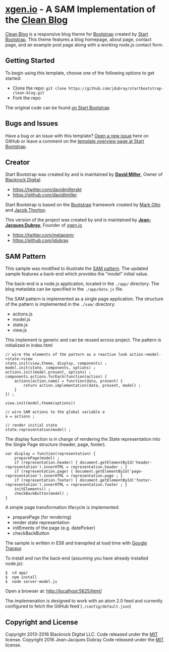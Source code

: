 # [xgen.io](http://xgen.io) - A SAM Implementation of the [Clean Blog](http://startbootstrap.com/template-overviews/clean-blog/)

[Clean Blog](http://startbootstrap.com/template-overviews/clean-blog/) is a responsive blog theme for [Bootstrap](http://getbootstrap.com/) created by [Start Bootstrap](http://startbootstrap.com/). This theme features a blog homepage, about page, contact page, and an example post page along with a working node.js contact form.

## Getting Started

To begin using this template, choose one of the following options to get started:
* Clone the repo: `git clone https://github.com/jdubray/startbootstrap-clean-blog.git`
* Fork the repo

The original code can be found [on Start Bootstrap](http://startbootstrap.com/template-overviews/clean-blog/)


## Bugs and Issues

Have a bug or an issue with this template? [Open a new issue](https://github.com/BlackrockDigital/startbootstrap-clean-blog/issues) here on GitHub or leave a comment on the [template overview page at Start Bootstrap](http://startbootstrap.com/template-overviews/clean-blog/).

## Creator

Start Bootstrap was created by and is maintained by **[David Miller](http://davidmiller.io/)**, Owner of [Blackrock Digital](http://blackrockdigital.io/).

* https://twitter.com/davidmillerskt
* https://github.com/davidtmiller

Start Bootstrap is based on the [Bootstrap](http://getbootstrap.com/) framework created by [Mark Otto](https://twitter.com/mdo) and [Jacob Thorton](https://twitter.com/fat).

This version of the project was created by and is maintained by **[Jean-Jacques Dubray](http://ebpml.org)**, Founder of [xgen.io](http://xgen.io)

* https://twitter.com/metapgmr
* https://github.com/jdubray

## SAM Pattern

This sample was modified to illustrate the [SAM pattern](http://sam.js.org). The updated sample features a back-end which provides the "model" initial value.

The back-end is a node.js application, located in the `./app/` directory. The blog metadata can be specified in the `./app/data.js` file.

The SAM pattern is implemented as a single page application. The structure of the pattern is implemented in the `./sam/` directory:
- actions.js
- model.js
- state.js
- view.js
 
This implement is generic and can be reused across project. The pattern is initialized in index.html
```
// wire the elements of the pattern as a reactive look action->model->state->view
state.init(view,theme, display, components) ;
model.init(state, components, options) ;
actions.init(model.present, options) ;
components.actions.forEach(function(action) {
    actions[action.name] = function(data, present) {
        return action.implementation(data, present, model) ;
    }
}) ;

view.init(model,theme(options))

// wire SAM actions to the global variable a 
a = actions ;

// render initial state
state.representation(model) ;
``` 

The display function is in charge of rendering the State representation into the Single Page structure (header, page, footer).
```
var display = function(representation) {
    preparePage(model) ;
    if (representation.header) { document.getElementById('header-representation').innerHTML = representation.header ; }
    if (representation.page) { document.getElementById('page-representation').innerHTML = representation.page ; }
    if (representation.footer) { document.getElementById('footer-representation').innerHTML = representation.footer ; }
    initElements() ;
    checkBackButton(model) ;
}
```

A simple page transformation lifecycle is implemented:
- preparePage (for rendering)
- render state representation
- initEments of the page (e.g. datePicker)
- checkBackButton

The sample is written in ES6 and transpiled at load time with [Google Traceur](https://github.com/google/traceur-compiler).

To install and run the back-end (assuming you have already installed node.js):

```
$  cd app/
$  npm install
$  node server-model.js
```

Open a browser at: [http://localhost:5625/html/](http://localhost:5625/html/)

The implemenation is designed to work with an atom 2.0 feed and currently configured to fetch the GitHub feed (`./config/default.json`)

## Copyright and License

Copyright 2013-2016 Blackrock Digital LLC. Code released under the [MIT](https://github.com/BlackrockDigital/startbootstrap-clean-blog/blob/gh-pages/LICENSE) license.
Copyright 2016 Jean-Jacques Dubray Code released under the [MIT](https://github.com/jdubray/startbootstrap-clean-blog/blob/master/LICENSE) license.